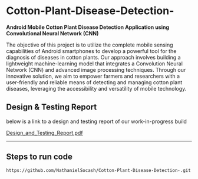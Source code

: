 # Cotton-Plant-Disease-Detection-
**Android Mobile Cotton Plant Disease Detection Application using Convolutional Neural Network (CNN)**

  The objective of this project is to utilize the complete mobile sensing capabilities of Android smartphones to develop a powerful tool for the diagnosis of diseases in cotton plants. Our approach involves building a lightweight machine-learning model that integrates a Convolution Neural Network (CNN) and advanced image processing techniques. Through our innovative solution, we aim to empower farmers and researchers with a user-friendly and reliable means of detecting and managing cotton plant diseases, leveraging the accessibility and versatility of mobile technology.
  

## Design & Testing Report
below is a link to a design and testing report of our work-in-progress build

[Design_and_Testing_Report.pdf](https://github.com/NathanielSocash/Cotton-Plant-Disease-Detection-/files/11328621/Design_and_Testing_Report.pdf)


** **
## Steps to run code
```
https://github.com/NathanielSocash/Cotton-Plant-Disease-Detection-.git
```

